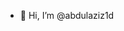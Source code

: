 - 👋 Hi, I’m @abdulaziz1d


<!---
abdulaziz1d/abdulaziz1d is a ✨ special ✨ repository because its `README.md` (this file) appears on your GitHub profile.
You can click the Preview link to take a look at your changes.
--->
